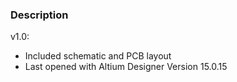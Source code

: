### Description

v1.0:
- Included schematic and PCB layout
- Last opened with Altium Designer Version 15.0.15
